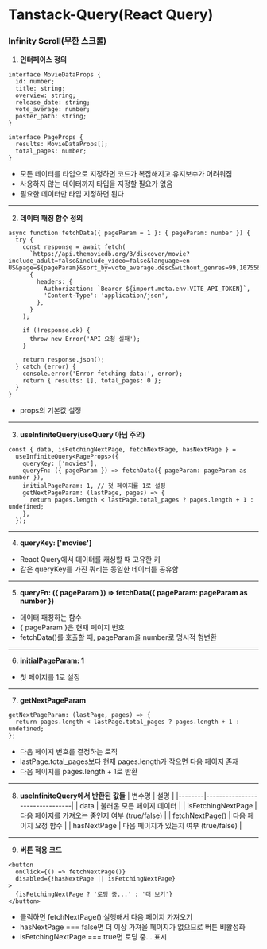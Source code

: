 # Tanstack-Query(React Query)

### Infinity Scroll(무한 스크롤)

1. **인터페이스 정의**

```tsx
interface MovieDataProps {
  id: number;
  title: string;
  overview: string;
  release_date: string;
  vote_average: number;
  poster_path: string;
}

interface PageProps {
  results: MovieDataProps[];
  total_pages: number;
}
```

- 모든 데이터를 타입으로 지정하면 코드가 복잡해지고 유지보수가 어려워짐
- 사용하지 않는 데이터까지 타입을 지정할 필요가 없음
- 필요한 데이터만 타입 지정하면 된다

---

2. **데이터 패칭 함수 정의**

```tsx
async function fetchData({ pageParam = 1 }: { pageParam: number }) {
  try {
    const response = await fetch(
      `https://api.themoviedb.org/3/discover/movie?include_adult=false&include_video=false&language=en-US&page=${pageParam}&sort_by=vote_average.desc&without_genres=99,10755&vote_count.gte=200`,
      {
        headers: {
          Authorization: `Bearer ${import.meta.env.VITE_API_TOKEN}`,
          'Content-Type': 'application/json',
        },
      }
    );

    if (!response.ok) {
      throw new Error('API 요청 실패');
    }

    return response.json();
  } catch (error) {
    console.error('Error fetching data:', error);
    return { results: [], total_pages: 0 };
  }
}
```

- props의 기본값 설정

---

3. **useInfiniteQuery(useQuery 아님 주의)**

```tsx
const { data, isFetchingNextPage, fetchNextPage, hasNextPage } =
  useInfiniteQuery<PageProps>({
    queryKey: ['movies'],
    queryFn: ({ pageParam }) => fetchData({ pageParam: pageParam as number }),
    initialPageParam: 1, // 첫 페이지를 1로 설정
    getNextPageParam: (lastPage, pages) => {
      return pages.length < lastPage.total_pages ? pages.length + 1 : undefined;
    },
  });
```

---

4. **queryKey: ['movies']**

- React Query에서 데이터를 캐싱할 때 고유한 키
- 같은 queryKey를 가진 쿼리는 동일한 데이터를 공유함

---

5. **queryFn: ({ pageParam }) => fetchData({ pageParam: pageParam as number })**

- 데이터 패칭하는 함수
- { pageParam }은 현재 페이지 번호
- fetchData()를 호출할 때, pageParam을 number로 명시적 형변환

---

6. **initialPageParam: 1**

- 첫 페이지를 1로 설정

---

7. **getNextPageParam**

```tsx
getNextPageParam: (lastPage, pages) => {
  return pages.length < lastPage.total_pages ? pages.length + 1 : undefined;
};
```

- 다음 페이지 번호를 결정하는 로직
- lastPage.total_pages보다 현재 pages.length가 작으면 다음 페이지 존재
- 다음 페이지를 pages.length + 1로 반환

---

8. **useInfiniteQuery에서 반환된 값들**
   | 변수명 | 설명 |
   |--------|--------------------------------|
   | data | 불러온 모든 페이지 데이터 |
   | isFetchingNextPage | 다음 페이지를 가져오는 중인지 여부 (true/false) |
   | fetchNextPage() | 다음 페이지 요청 함수 |
   | hasNextPage | 다음 페이지가 있는지 여부 (true/false) |

---

9. **버튼 적용 코드**

```tsx
<button
  onClick={() => fetchNextPage()}
  disabled={!hasNextPage || isFetchingNextPage}
>
  {isFetchingNextPage ? '로딩 중...' : '더 보기'}
</button>
```

- 클릭하면 fetchNextPage() 실행해서 다음 페이지 가져오기
- hasNextPage === false면 더 이상 가져올 페이지가 없으므로 버튼 비활성화
- isFetchingNextPage === true면 로딩 중... 표시
